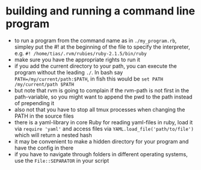 # building and running a command line program

- to run a program from the command name as in `./my_program.rb`, simpley put the #! at the beginning of the file to specify the interpreter, e.g. `#! /home/tias/.rvm/rubies/ruby-2.1.5/bin/ruby`
- make sure you have the appropriate rights to run it
- if you add the current directory to your path, you can execute the program without the leading `./`. In bash say `PATH=/my/current/path:$PATH`, in fish this would be `set PATH /my/current/path $PATH`
- but note that rvm is going to complain if the rvm-path is not first in the path-variable, so you might want to append the pwd to the path instead of prepending it
- also not that you have to stop all tmux processes when changing the PATH in the source files
- there is a yaml-library in core Ruby for reading yaml-files in ruby, load it via `require 'yaml'` and access files via `YAML.load_file('path/to/file')` which will return a nested hash
- it may be convenient to make a hidden directory for your program and have the config in there
- if you have to navigate through folders in different operating systems, use the `File::SEPARATOR` in your script
